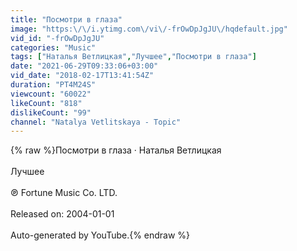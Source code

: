 ```yaml
---
title: "Посмотри в глаза"
image: "https:\/\/i.ytimg.com\/vi\/-frOwDpJgJU\/hqdefault.jpg"
vid_id: "-frOwDpJgJU"
categories: "Music"
tags: ["Наталья Ветлицкая","Лучшее","Посмотри в глаза"]
date: "2021-06-29T09:33:06+03:00"
vid_date: "2018-02-17T13:41:54Z"
duration: "PT4M24S"
viewcount: "60022"
likeCount: "818"
dislikeCount: "99"
channel: "Natalya Vetlitskaya - Topic"
---
```

{% raw %}Посмотри в глаза · Наталья Ветлицкая<br /><br />Лучшее<br /><br />℗ Fortune Music Co. LTD.<br /><br />Released on: 2004-01-01<br /><br />Auto-generated by YouTube.{% endraw %}
